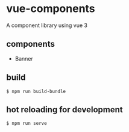 # vue-components

A component library using vue 3

## components

- Banner

## build

    $ npm run build-bundle

## hot reloading for development

    $ npm run serve
